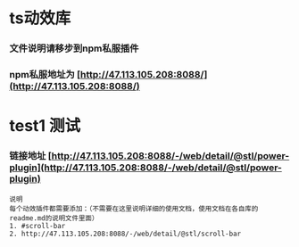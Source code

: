 # ts动效库
### 文件说明请移步到npm私服插件
### npm私服地址为 [http://47.113.105.208:8088/](http://47.113.105.208:8088/)

# test1 测试
### 链接地址 [http://47.113.105.208:8088/-/web/detail/@stl/power-plugin](http://47.113.105.208:8088/-/web/detail/@stl/power-plugin)
```
说明
每个动效插件都需要添加：（不需要在这里说明详细的使用文档，使用文档在各自库的readme.md的说明文件里面）
1. #scroll-bar
2. http://47.113.105.208:8088/-/web/detail/@stl/scroll-bar
```


